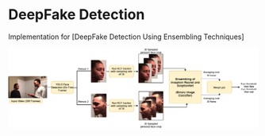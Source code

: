 # DeepFake Detection

Implementation for [DeepFake Detection Using Ensembling Techniques]

![Alt Text](https://github.com/kenil-shah/DeepFake_Detection/blob/master/extra/NN_Final.png)
